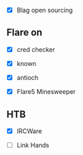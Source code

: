 - [x] Blag open sourcing

## Flare on
- [x] cred checker
- [x] known
- [x] antioch
- [x] Flare5 Minesweeper


## HTB
- [x] IRCWare
- [ ] Link Hands


